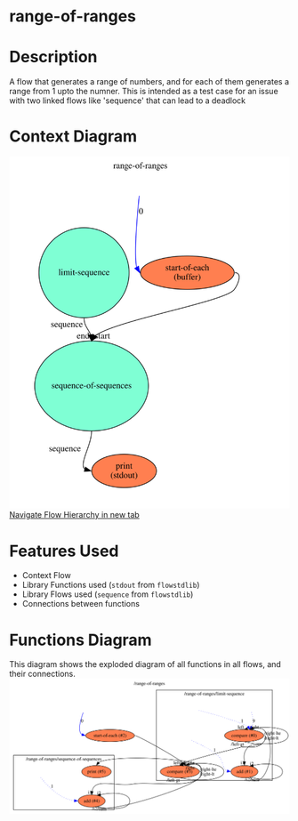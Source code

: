 range-of-ranges
==

Description
===
A flow that generates a range of numbers, and for each of them generates a range from 1 upto the numner.
This is intended as a test case for an issue with two linked flows like 'sequence' that can lead to a deadlock

Context Diagram
===
![Context diagram](context.dot.svg)
<a href="context.dot.svg" target="_blank">Navigate Flow Hierarchy in new tab</a>

Features Used
===
* Context Flow
* Library Functions used (`stdout` from `flowstdlib`)
* Library Flows used (`sequence` from `flowstdlib`)
* Connections between functions

Functions Diagram
===
This diagram shows the exploded diagram of all functions in all flows, and their connections.
![Full functions diagram](functions.dot.svg)